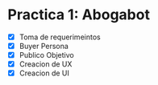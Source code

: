 # Practica 1: Abogabot
- [x]  Toma de requerimeintos
- [x]  Buyer Persona
- [x]  Publico Objetivo
- [x]  Creacion de UX
- [x]  Creacion de UI
